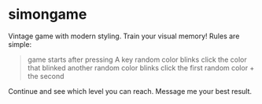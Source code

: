 # simongame
Vintage game with modern styling.
Train your visual memory!
Rules are simple:
  > game starts after pressing A key
  > random color blinks
  > click the color that blinked
  > another random color blinks
  > click the first random color + the second

Continue and see which level you can reach. Message me your best result.
